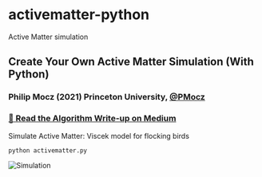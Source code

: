 # activematter-python
Active Matter simulation

## Create Your Own Active Matter Simulation (With Python)

### Philip Mocz (2021) Princeton University, [@PMocz](https://twitter.com/PMocz)

### [📝 Read the Algorithm Write-up on Medium](https://medium.com/swlh/create-your-own-active-matter-simulation-with-python-76fce4a53b6f)

Simulate Active Matter: Viscek model for flocking birds


```
python activematter.py
```

![Simulation](./activematter.png)
